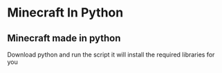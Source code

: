 # Minecraft In Python
## Minecraft made in python
Download python and run the script it will install the required libraries for you
